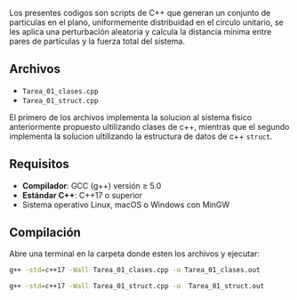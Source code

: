 Los presentes codigos son scripts de C++ que generan un conjunto de partículas en el plano, uniformemente
distribuidad en el circulo unitario, se les aplica una perturbación aleatoria y calcula la distancia mínima 
entre pares de partículas y la fuerza total del sistema.

## Archivos

- `Tarea_01_clases.cpp`
- `Tarea_01_struct.cpp`

El primero de los archivos implementa la solucion al sistema fisico anteriormente propuesto ultilizando clases de c++,
mientras que el segundo implementa la solucion ultilizando la estructura de datos de c++ `struct`.

## Requisitos

- **Compilador**: GCC (g++) versión ≥ 5.0  
- **Estándar C++**: C++17 o superior  
- Sistema operativo Linux, macOS o Windows con MinGW

## Compilación

Abre una terminal en la carpeta donde esten los archivos y ejecutar:

```bash
g++ -std=c++17 -Wall Tarea_01_clases.cpp -o Tarea_01_clases.out 
```

```bash
g++ -std=c++17 -Wall Tarea_01_struct.cpp -o  Tarea_01_struct.out
``` 


